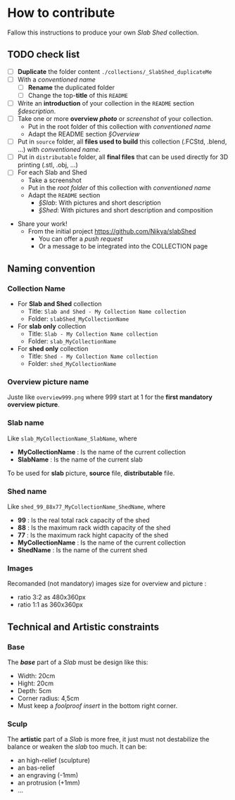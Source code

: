 # How to contribute

Fallow this instructions to produce your own *Slab Shed* collection.

## TODO check list

- [ ] **Duplicate** the folder content `./collections/_SlabShed_duplicateMe`
- [ ] With a _conventioned name_
    - [ ] **Rename** the duplicated folder
    - [ ] Change the top-**title** of this `README`
- [ ] Write an **introduction** of your collection in the `README` section _§description_.
- [ ] Take one or more **overview _photo_** or _screenshot_ of your collection.
    - Put in the root folder of this collection with _conventioned name_ 
    - Adapt the README section _§Overview_
- [ ] Put in `source` folder, all **files used to build** this collection (.FCStd, .blend, ...) with _conventioned name_.
- [ ] Put in `distributable` folder, all **final files** that can be used directly for 3D printing (.stl, .obj, ...)
- [ ] For each Slab and Shed
    - Take a screenshot 
    - Put in the _root folder_ of this collection with _conventioned name_
    - Adapt the `README` section
        - _§Slab_: With pictures and short description
        - _§Shed_: With pictures and short description and composition
- Share your work!
    - From the initial project https://github.com/Nikya/slabShed
        - You can offer a _push request_
        - Or a message to be integrated into the COLLECTION page

## Naming convention

### Collection Name

- For **Slab and Shed** collection
    - Title: `Slab and Shed - My Collection Name collection`
    - Folder: `slabShed_MyCollectionName`
- For **slab only** collection 
    - Title: `Slab - My Collection Name collection`
    - Folder: `slab_MyCollectionName`
- For **shed only** collection 
    - Title: `Shed - My Collection Name collection`
    - Folder: `shed_MyCollectionName`

### Overview picture name

Juste like `overview999.png` where 999 start at 1 for the **first mandatory overview picture**.

### Slab name

Like `slab_MyCollectionName_SlabName`, where 
- **MyCollectionName** : Is the name of the current collection
- **SlabName** : Is the name of the current slab

To be used for **slab** picture, **source** file, **distributable** file.

### Shed name

Like `shed_99_88x77_MyCollectionName_ShedName`, where 
- **99** : Is the real total rack capacity of the shed
- **88** : Is the maximum rack width capacity of the shed
- **77** : Is the maximum rack hight capacity of the shed
- **MyCollectionName** : Is the name of the current collection
- **ShedName** : Is the name of the current shed

### Images 

Recomanded (not mandatory) images size for overview and picture :
- ratio 3:2 as 480x360px
- ratio 1:1 as 360x360px

## Technical and Artistic constraints

### Base

The **_base_** part of a _Slab_ must be design like this:

- Width: 20cm
- Hight: 20cm
- Depth: 5cm
- Corner radius: 4,5cm
- Must keep a _foolproof insert_ in the bottom right corner.

### Sculp

The **artistic** part of a _Slab_ is more free, it just must not destabilize the balance or weaken the _slab_ too much. It can be:

- an high-relief (sculpture)
- an bas-relief 
- an engraving (-1mm)
- an protrusion (+1mm)
- ...